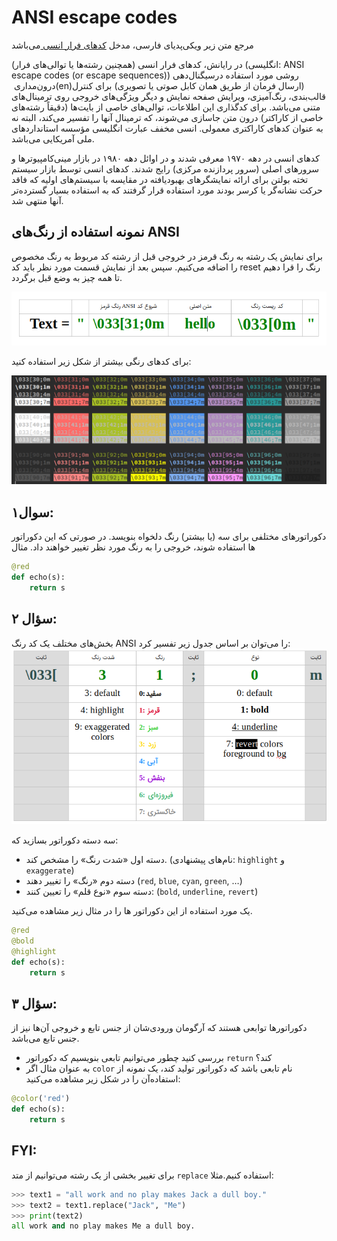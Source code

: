 # ANSI escape codes

مرجع متن زیر ویکی‌پدیای فارسی، مدخل [کدهای فرار انسی ](https://fa.wikipedia.org/wiki/کدهای_فرار_انسی)می‌باشد

در رایانش، کدهای فرار انسی (همچنین رشته‌ها یا توالی‌های فرار) (انگلیسی: ANSI escape codes (or escape sequences)) روشی مورد استفاده درسیگنال‌دهی درون‌مداری ‏(en)‏ (ارسال فرمان از طریق همان کابل صوتی یا تصویری) برای کنترل قالب‌بندی، رنگ‌آمیزی، ویرایش صفحه نمایش و دیگر ویژگی‌های خروجی روی ترمینال‌های متنی می‌باشد. برای کدگذاری این اطلاعات، توالی‌های خاصی از بایت‌ها (دقیقاً رشته‌های خاصی از کاراکتر) درون متن جاسازی می‌شوند، که ترمینال آنها را تفسیر می‌کند، البته نه به عنوان کدهای کاراکتری معمولی. انسی مخفف عبارت انگلیسی مؤسسه استانداردهای ملی آمریکایی می‌باشد. 

کدهای انسی در دهه ۱۹۷۰ معرفی شدند و در اوائل دهه ۱۹۸۰ در بازار مینی‌کامپیوترها و سرورهای اصلی (سرور پردازنده مرکزی) رایج شدند. کدهای انسی توسط بازار سیستم تخته بولتن برای ارائه نمایشگرهای بهبودیافته در مقایسه با سیستم‌های اولیه که فاقد حرکت نشانه‌گر یا کرسر بودند مورد استفاده قرار گرفتند که به استفاده بسیار گسترده‌تر آنها منتهی شد. 

## نمونه استفاده از رنگ‌های ANSI
برای نمایش یک رشته به رنگ قرمز در  خروجی قبل از رشته کد مربوط به رنگ مخصوص را اضافه می‌کنیم. سپس بعد از نمایش قسمت مورد نظر باید کد reset رنگ را قرا دهیم تا همه چیز به وضع قبل برگردد. 


![img](./static/img1.png)

برای کدهای رنگی بیشتر از شکل زیر استفاده کنید:

![img](./static/img2.png)

## سوال۱:
 دکوراتورهای مختلفی برای سه (یا بیشتر) رنگ دلخواه بنویسد. در صورتی که این دکوراتور ها استفاده شوند، خروجی را به رنگ مورد نظر تغییر خواهند داد. مثال

```python
@red
def echo(s):
    return s
```

## سؤال ۲:

بخش‌های مختلف یک کد رنگ ANSI را می‌توان بر اساس جدول زیر تفسیر کرد:
![img](./static/img3.png)

سه دسته دکوراتور بسازید که:
*  دسته اول «شدت رنگ» را مشخص کند. (نام‌های پیشنهادی: `highlight` و `exaggerate`)
*  دسته دوم «رنگ» را تغییر دهند (`red`, `blue`, `cyan`, `green`, …)
*  دسته سوم «نوع قلم» را تعیین کنند: (`bold`, `underline`, `revert`)

یک مورد استفاده از این دکوراتور ها را در مثال زیر مشاهده می‌کنید. 

```python
@red
@bold
@highlight
def echo(s):
    return s
```


## سؤال ۳:
دکوراتورها توابعی هستند که آرگومان ورودی‌شان از جنس تابع و خروجی آن‌ها نیز از جنس تابع می‌باشد. 
*  بررسی کنید چطور می‌توانیم تابعی بنویسیم که دکوراتور‌‌ `return` کند؟
*  به عنوان مثال اگر `color` نام تابعی باشد که دکوراتور تولید کند، یک نمونه از استفاده‌آن را در شکل زیر مشاهده می‌کنید: 
   
```python
@color('red')
def echo(s):
    return s
```
   
## FYI:
برای تغییر بخشی از یک رشته می‌توانیم از متد `replace` استفاده کنیم.مثلا:

```python
>>> text1 = "all work and no play makes Jack a dull boy."
>>> text2 = text1.replace("Jack", "Me")
>>> print(text2)
all work and no play makes Me a dull boy.
```
